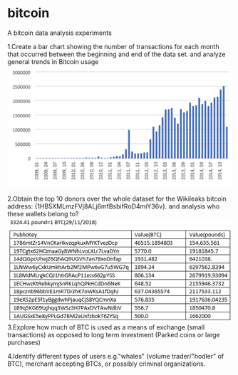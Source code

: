 # bitcoin
A bitcoin data analysis experiments

1.Create a bar chart showing the number of transactions for each month that occurred between the beginning and end of the data set. and analyze general trends in Bitcoin usage
![alt Image text](time.png)

2.Obtain the top 10 donors over the whole dataset for the Wikileaks bitcoin address: {1HB5XMLmzFVj8ALj6mfBsbifRoD4miY36v}. and analysis who these wallets belong to?
![alt Image text](donors.png)
3.Explore how much of BTC is used as a means of exchange (small transactions) as opposed to long term investment (Parked coins or large purchases)

4.Identify different types of users e.g."whales" (volume trader/"hodler" of BTC), merchant accepting BTCs, or possibly criminal organizations.
